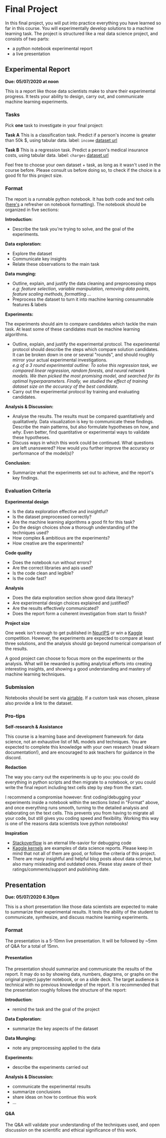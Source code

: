 # Final Project

In this final project, you will put into practice everything you have learned so far in this course. You will experimentally develop solutions to a machine learning task. The project is structured like a real data science project, and consists of two parts:

- a python notebook experimental report
- a live presentation

## Experimental Report

**Due: 05/07/2020 at noon**

This is a report like those data scientists make to share their experimental progress. It tests your ability to design, carry out, and communicate machine learning experiments.

### Tasks 

Pick **one** task to investigate in your final project:

**Task A**
This is a classification task. Predict if a person's income is greater than 50k $, using tabular data.
label: `income`
[dataset url](https://introduction-to-machine-learning-ilia-university.s3.eu-west-2.amazonaws.com/final_project/census_income.csv)

**Task B**
This is a regression task. Predict a person's medical insurance costs, using tabular data.
label: `charges`
[dataset url](https://introduction-to-machine-learning-ilia-university.s3.eu-west-2.amazonaws.com/final_project/medical_insurance.csv)

Feel free to choose your own dataset + task, as long as it wasn't used in the course before. Please consult us before doing so, to check if the choice is a good fit for this project size.

### Format

The report is a runnable python notebook. It has both code and text cells ([here's](https://mybinder.org/v2/gh/ipython/ipython-in-depth/master?filepath=binder/Index.ipynb) a refresher on notebook formatting). The notebook should be organized in five sections:

**Introduction:**

- Describe the task you're trying to solve, and the goal of the experiments.

**Data exploration:**

- Explore the dataset
- Communicate key insights
- Relate these observations to the main task

**Data munging:**

- Outline, explain, and justify the data cleaning and preprocessing steps  
_e.g: feature selection, variable manipulation, removing data points, feature scaling methods, formatting ..._
- Preprocess the dataset to turn it into machine learning consummable features & labels

**Experiments:**

The experiments should aim to compare candidates which tackle the main task. At least some of these candidates must be machine learning algorithms.

- Outline, explain, and justify the experimental protocol. The experimental protocol should describe the steps which compare solution candidates. It can be broken down in one or several "rounds", and should roughly mirror your actual experimental investigations.  
_e.g of a 3 round experimental outline: To solve this regression task, we compared linear regression, random forests, and neural network models. We then picked the most promising model, and searched for its optimal hyperparameters. Finally, we studied the effect of training dataset size on the accuracy of the best candidate._
- Carry out the experimental protocol by training and evaluating candidates.


**Analysis & Discussion:**

- Analyse the results. The results must be compared quantitatively and qualitatively. Data visualization is key to communicate these findings. Describe the main patterns, but also formulate hypotheses on _how_, and _why_. Even better, find quantitative or experimental ways to validate these hypotheses.
- Discuss ways in which this work could be continued. What questions are left unanswered? How would you further improve the accuracy or performance of the model(s)?

**Conclusion:**

- Summarize what the experiments set out to achieve, and the report's key findings.

### Evaluation Criteria

**Experimental design**

- Is the data exploration effective and insightful?
- Is the dataset preprocessed correctly?
- Are the machine learning algorithms a good fit for this task?
- Do the design choices show a thorough understanding of the techniques used?
- How complex & ambitious are the experiments?
- How creative are the experiments?

**Code quality**

- Does the notebook run without errors? 
- Are the correct libraries and apis used?
- Is the code clean and legible?
- Is the code fast?

**Analysis**

- Does the data exploration section show good data literacy?
- Are experimental design choices explained and justified?
- Are the results effectively communicated?
- Does the report form a coherent investigation from start to finish?

**Project size**

One week isn't enough to get published in [NeurIPS](https://en.wikipedia.org/wiki/Conference_on_Neural_Information_Processing_Systems) or win a [Kaggle](https://www.kaggle.com/) competition. However, the experiments are expected to compare at least three solutions, and the analysis should go beyond numerical comparison of the results. 

A good project can choose to focus more on the experiments or the analysis. What will be rewarded is putting analytical efforts into creating interesting insights, and showing a good understanding and mastery of machine learning techniques.

### Submission

Notebooks should be sent via [airtable](https://airtable.com/shri5saP3xxEDtrHQ). If a custom task was chosen, please also provide a link to the dataset.

### Pro-tips

**Self-research & Assistance**

This course is a learning base and development framework for data science, not an exhaustive list of ML models and techniques. You are expected to complete this knowledge with your own research (read sklearn documentation!), and are encouraged to ask teachers for guidance in the discord.

**Redaction**

The way you carry out the experiments is up to you: you could do everything in python scripts and then migrate to a notebook, or you could write the final report including text cells step by step from the start.

I recommend a compromise however: first coding/debugging your experiments inside a notebook within the sections listed in "Format" above, and once everything runs smooth, turning to the detailed analysis and elaborating on the text cells. This prevents you from having to migrate all your code, but still gives you coding speed and flexibility. Working this way is one of the reasons data scientists love python notebooks!

**Inspiration**

- [Stackoverflow](https://stackoverflow.com/) is an eternal life-savior for debugging code
- [Kaggle kernels](https://www.kaggle.com/notebooks) are examples of data science reports. Please keep in mind that not all of them are good, or follow the criteria of this project.
- There are many insightful and helpful blog posts about data science, but also many misleading and outdated ones. Please stay aware of their ratings/comments/support and publishing date.


## Presentation

**Due: 05/07/2020 6.30pm**

This is a short presentation like those data scientists are expected to make to summarize their experimental results. It tests the ability of the student to communicate, synthesize, and discuss machine learning experiments.

### Format

The presentation is a 5-10mn live presentation. It will be followed by ~5mn of Q&A for a total of 15mn. 

#### Presentation

The presentation should summarize and communicate the results of the report. It may do so by showing data, numbers, diagrams, or graphs on the original project jupyter notebook, or on a slide deck. The target audience is technical with no previous knowledge of the report. It is recommended that the presentation roughly follows the structure of the report:

**Introduction:**
* remind the task and the goal of the project

**Data Exploration:**
* summarize the key aspects of the dataset

**Data Munging:**
* note any preprocessing applied to the data

**Experiments:**
* describe the experiments carried out 

**Analysis & Discussion:**
* communicate the experimental results
* summarize conclusions
* share ideas on how to continue this work
* ...

#### Q&A

The Q&A will validate your understanding of the techniques used, and open discussion on the scientific and ethical significance of this work.
